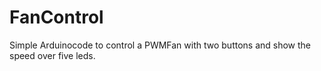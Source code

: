 # FanControl
Simple Arduinocode to control a PWMFan with two buttons and show the speed over five leds.
